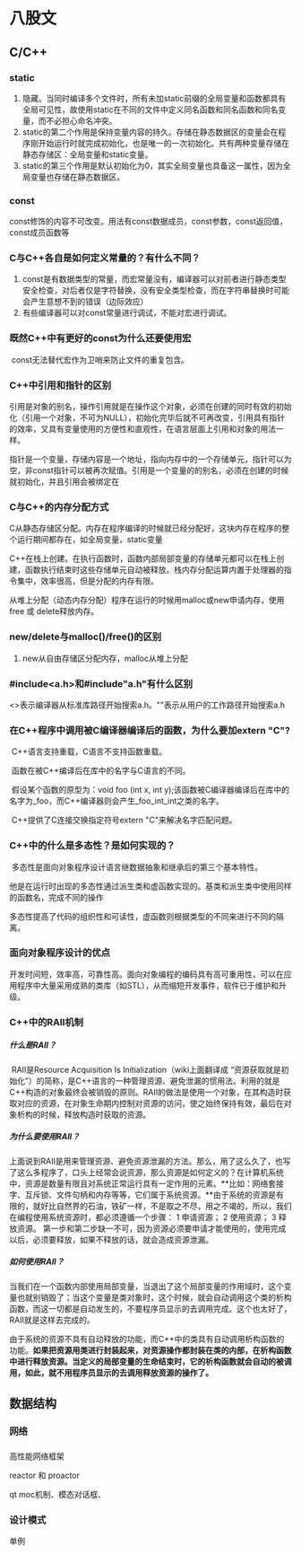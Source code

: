 # 八股文

## C/C++

### static

1. 隐藏。当同时编译多个文件时，所有未加static前缀的全局变量和函数都具有全局可见性，故使用static在不同的文件中定义同名函数和同名函数和同名变量，而不必担心命名冲突。
2. static的第二个作用是保持变量内容的持久。存储在静态数据区的变量会在程序刚开始运行时就完成初始化，也是唯一的一次初始化。共有两种变量存储在静态存储区：全局变量和static变量。
3. static的第三个作用是默认初始化为0，其实全局变量也具备这一属性，因为全局变量也存储在静态数据区。

### const

​	const修饰的内容不可改变。用法有const数据成员，const参数，const返回值，const成员函数等

### C与C++各自是如何定义常量的？有什么不同？

1. const是有数据类型的常量，而宏常量没有，编译器可以对前者进行静态类型安全检查，对后者仅是字符替换，没有安全类型检查，而在字符串替换时可能会产生意想不到的错误（边际效应）
2. 有些编译器可以对const常量进行调试，不能对宏进行调试。

### 既然C++中有更好的const为什么还要使用宏

​	const无法替代宏作为卫哨来防止文件的重复包含。

### C++中引用和指针的区别

​	引用是对象的别名，操作引用就是在操作这个对象，必须在创建的同时有效的初始化（引用一个对象，不可为NULL），初始化完毕后就不可再改变，引用具有指针的效率，又具有变量使用的方便性和直观性，在语言层面上引用和对象的用法一样。

​	指针是一个变量，存储内容是一个地址，指向内存中的一个存储单元，指针可以为空，非const指针可以被再次赋值。引用是一个变量的的别名，必须在创建的时候就初始化，并且引用会被绑定在

### C与C++的内存分配方式

​	C从静态存储区分配。内存在程序编译的时候就已经分配好，这块内存在程序的整个运行期间都存在，如全局变量，static变量

​	C++在栈上创建。在执行函数时，函数内部局部变量的存储单元都可以在栈上创建，函数执行结束时这些存储单元自动被释放。栈内存分配运算内置于处理器的指令集中，效率很高，但是分配的内存有限。

​	从堆上分配（动态内存分配）程序在运行的时候用malloc或new申请内存，使用free 或 delete释放内存。

### new/delete与malloc()/free()的区别

1. new从自由存储区分配内存，malloc从堆上分配



### #include<a.h>和#include"a.h"有什么区别

<>表示编译器从标准库路径开始搜索a.h。""表示从用户的工作路径开始搜索a.h

### 在C++程序中调用被C编译器编译后的函数，为什么要加extern "C"?

​	C++语言支持重载，C语言不支持函数重载。

​	函数在被C++编译后在库中的名字与C语言的不同。

​	假设某个函数的原型为：void foo (int x, int y);该函数被C编译器编译后在库中的名字为_foo，而C++编译器则会产生_foo_int_int之类的名字。

​	C++提供了C连接交换指定符号extern "C"来解决名字匹配问题。

### C++中的什么是多态性？是如何实现的？

​	多态性是面向对象程序设计语言继数据抽象和继承后的第三个基本特性。

​	他是在运行时出现的多态性通过派生类和虚函数实现的。基类和派生类中使用同样的函数名，完成不同的操作

​	多态性提高了代码的组织性和可读性，虚函数则根据类型的不同来进行不同的隔离。

### 面向对象程序设计的优点

​	开发时间短，效率高，可靠性高。面向对象编程的编码具有高可重用性，可以在应用程序中大量采用成熟的类库（如STL），从而缩短开发事件，软件已于维护和升级。



### C++中的RAII机制

##### 什么是RAII？

​	RAII是Resource Acquisition Is Initialization（wiki上面翻译成 “资源获取就是初始化”）的简称，是C++语言的一种管理资源、避免泄漏的惯用法。利用的就是C++构造的对象最终会被销毁的原则。RAII的做法是使用一个对象，在其构造时获取对应的资源，在对象生命期内控制对资源的访问，使之始终保持有效，最后在对象析构的时候，释放构造时获取的资源。

##### 为什么要使用RAII？

​	上面说到RAII是用来管理资源、避免资源泄漏的方法。那么，用了这么久了，也写了这么多程序了，口头上经常会说资源，那么资源是如何定义的？在计算机系统中，资源是数量有限且对系统正常运行具有一定作用的元素。**比如：网络套接字、互斥锁、文件句柄和内存等等，它们属于系统资源。**由于系统的资源是有限的，就好比自然界的石油，铁矿一样，不是取之不尽，用之不竭的，所以，我们在编程使用系统资源时，都必须遵循一个步骤：
 1 申请资源；
 2 使用资源；
 3 释放资源。
 第一步和第二步缺一不可，因为资源必须要申请才能使用的，使用完成以后，必须要释放，如果不释放的话，就会造成资源泄漏。

##### 如何使用RAII？

​	当我们在一个函数内部使用局部变量，当退出了这个局部变量的作用域时，这个变量也就别销毁了；当这个变量是类对象时，这个时候，就会自动调用这个类的析构函数，而这一切都是自动发生的，不要程序员显示的去调用完成。这个也太好了，RAII就是这样去完成的。

​	由于系统的资源不具有自动释放的功能，而C++中的类具有自动调用析构函数的功能。**如果把资源用类进行封装起来，对资源操作都封装在类的内部，在析构函数中进行释放资源。当定义的局部变量的生命结束时，它的析构函数就会自动的被调用，如此，就不用程序员显示的去调用释放资源的操作了。**







## 数据结构





### 网络

###  



高性能网络框架

reactor  和 proactor

qt moc机制、模态对话框、



### 设计模式

单例